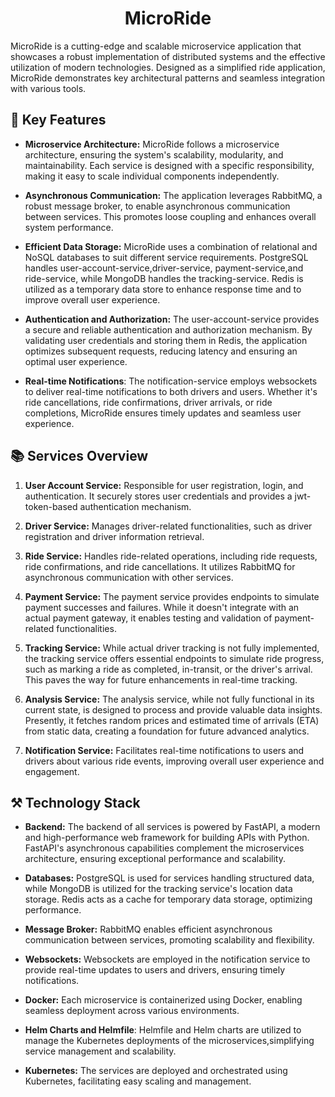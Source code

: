 <h1 align="center">MicroRide</h1>
MicroRide is a cutting-edge and scalable microservice application that showcases a robust implementation of distributed systems and the effective utilization of modern technologies. Designed as a simplified ride application, MicroRide demonstrates key architectural patterns and seamless integration with various tools. 

## 🚀 Key Features

- **Microservice Architecture:** MicroRide follows a microservice architecture, ensuring the system's scalability, modularity, and maintainability. Each service is designed with a specific responsibility, making it easy to scale individual components independently.

- **Asynchronous Communication:** The application leverages RabbitMQ, a robust message broker, to enable asynchronous communication between services. This promotes loose coupling and enhances overall system performance.

- **Efficient Data Storage:** MicroRide uses a combination of relational and NoSQL databases to suit different service requirements. PostgreSQL handles user-account-service,driver-service, payment-service,and ride-service, while MongoDB handles the tracking-service. Redis is utilized as a temporary data store to enhance response time and to improve overall user experience.

- **Authentication and Authorization:** The user-account-service provides a secure and reliable authentication and authorization mechanism. By validating user credentials and storing them in Redis, the application optimizes subsequent requests, reducing latency and ensuring an optimal user experience.

- **Real-time Notifications**: The notification-service employs websockets to deliver real-time notifications to both drivers and users. Whether it's ride cancellations, ride confirmations, driver arrivals, or ride completions, MicroRide ensures timely updates and seamless user experience.

## 📚 Services Overview

1. **User Account Service:** Responsible for user registration, login, and authentication. It securely stores user credentials and provides a jwt-token-based authentication mechanism.

2. **Driver Service:** Manages driver-related functionalities, such as driver registration and driver information retrieval.

3. **Ride Service:** Handles ride-related operations, including ride requests, ride confirmations, and ride cancellations. It utilizes RabbitMQ for asynchronous communication with other services.

4. **Payment Service:** The payment service provides endpoints to simulate payment successes and failures. While it doesn't integrate with an actual payment gateway, it enables testing and validation of payment-related functionalities.
   
6. **Tracking Service:** While actual driver tracking is not fully implemented, the tracking service offers essential endpoints to simulate ride progress, such as marking a ride as completed, in-transit, or the driver's arrival. This paves the way for future enhancements in real-time tracking.

7. **Analysis Service:** The analysis service, while not fully functional in its current state, is designed to process and provide valuable data insights. Presently, it fetches random prices and estimated time of arrivals (ETA) from static data, creating a foundation for future advanced analytics.

8. **Notification Service:** Facilitates real-time notifications to users and drivers about various ride events, improving overall user experience and engagement.

## ⚒️ Technology Stack

- **Backend:** The backend of all services is powered by FastAPI, a modern and high-performance web framework for building APIs with Python. FastAPI's asynchronous capabilities complement the microservices architecture, ensuring exceptional performance and scalability.
  
- **Databases:** PostgreSQL is used for services handling structured data, while MongoDB is utilized for the tracking service's location data storage. Redis acts as a cache for temporary data storage, optimizing performance.

- **Message Broker:** RabbitMQ enables efficient asynchronous communication between services, promoting scalability and flexibility.

- **Websockets:** Websockets are employed in the notification service to provide real-time updates to users and drivers, ensuring timely notifications.
  
- **Docker:** Each microservice is containerized using Docker, enabling seamless deployment across various environments.

- **Helm Charts and Helmfile**: Helmfile and Helm charts are utilized to manage the Kubernetes deployments of the microservices,simplifying service management and scalability.
  
- **Kubernetes:** The services are deployed and orchestrated using Kubernetes, facilitating easy scaling and management.
